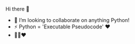 <!--
**code-aesthete/code-aesthete** is a ✨ _special_ ✨ repository because its `README.md` (this file) appears on your GitHub profile.
-->
Hi there 👋
- 👯 I’m looking to collaborate on anything Python!
- ⚡ Python = 'Executable Pseudocode' ❤️
- 🎉🐍❤️
